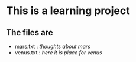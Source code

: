# This is a learning project

## The files are
* mars.txt : *thoughts about mars* 
* venus.txt : *here it is place for venus*
